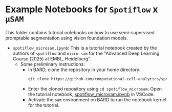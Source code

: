 # Example Notebooks for `Spotiflow` x `μSAM`

This folder contains tutorial notebooks on how to use semi-supervised promptable segmentation using vision foundation models.
- `spotiflow_microsam.ipynb`: This is a tutorial notebook created by the authors of `spotiflow` and `micro-sam` for the "Advanced Deep Learning Course (2025) at EMBL, Heidelberg".
    - Some preliminary instructions:
        - In BARD, clone the repository in your home directory:
          ```bash
          git clone https://github.com/computational-cell-analytics/spotiflow_microsam.git
          ```
        - Enter the cloned repository using `cd spotiflow_microsam`. Open the tutorial notebook, [spotiflow_microsam.ipynb](./spotiflow_microsam.ipynb) in VSCode.
        - Activate the `sam` environment on BARD to run the notebook kernel for the tutorial.
